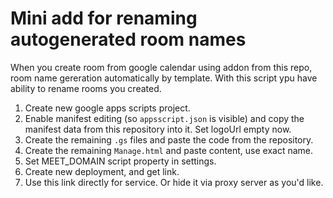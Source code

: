 # Mini add for renaming autogenerated room names

When you create room from google calendar using addon from this repo, room name gereration automatically by template. With this script ypu have ability to rename rooms you created.

1. Create new google apps scripts project.
2. Enable manifest editing (so `appsscript.json` is visible) and copy the manifest data from this repository into it. Set logoUrl empty now.
3. Create the remaining `.gs` files and paste the code from the repository.
4. Create the remaining `Manage.html` and paste content, use exact name.
5. Set MEET_DOMAIN script property in settings.
6. Create new deployment, and get link.
7. Use this link directly for service. Or hide it via proxy server as you'd like.
